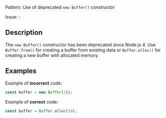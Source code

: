 Pattern: Use of deprecated `new Buffer()` constructor

Issue: -

## Description

The `new Buffer()` constructor has been deprecated since Node.js 4. Use `Buffer.from()` for creating a buffer from existing data or `Buffer.alloc()` for creating a new buffer with allocated memory.

## Examples

Example of **incorrect** code:
```javascript
const buffer = new Buffer(10);
```

Example of **correct** code:
```javascript
const buffer = Buffer.alloc(10);
```